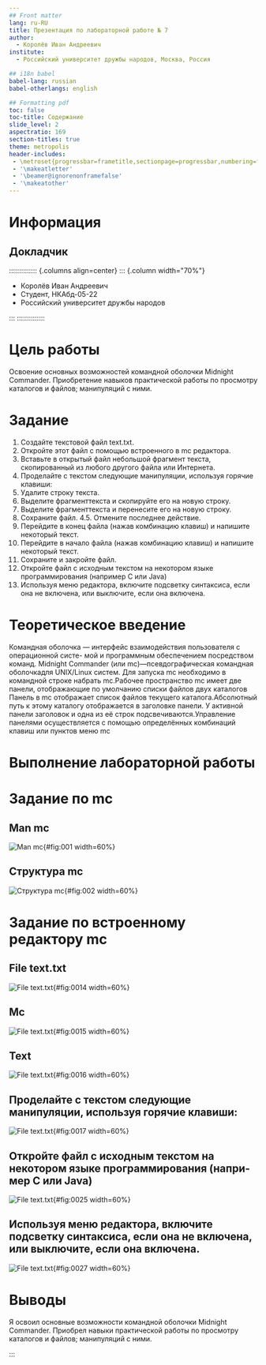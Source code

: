 ```yaml
---
## Front matter
lang: ru-RU
title: Презентация по лабораторной работе № 7
author:
  - Королёв Иван Андреевич
institute:
  - Российский университет дружбы народов, Москва, Россия

## i18n babel
babel-lang: russian
babel-otherlangs: english

## Formatting pdf
toc: false
toc-title: Содержание
slide_level: 2
aspectratio: 169
section-titles: true
theme: metropolis
header-includes:
 - \metroset{progressbar=frametitle,sectionpage=progressbar,numbering=fraction}
 - '\makeatletter'
 - '\beamer@ignorenonframefalse'
 - '\makeatother'
---
```


# Информация

## Докладчик

:::::::::::::: {.columns align=center}
::: {.column width="70%"}

  * Королёв Иван Андреевич
  * Студент, НКАбд-05-22
  * Российский университет дружбы народов


:::
::::::::::::::

# Цель работы

Освоение основных возможностей командной оболочки Midnight Commander. Приобретение навыков практической работы по просмотру каталогов и файлов; манипуляций с ними.

# Задание

1. Создайте текстовой файл text.txt. 
2. Откройте этот файл с помощью встроенного в mc редактора. 
3. Вставьте в открытый файл небольшой фрагмент текста, скопированный из любого другого файла или Интернета. 
4. Проделайте с текстом следующие манипуляции, используя горячие клавиши: 
  1. Удалите строку текста. 
  2. Выделите фрагменттекста и скопируйте его на новую строку.
  3. Выделите фрагменттекста и перенесите его на новую строку. 
  4. Сохраните файл. 4.5. Отмените последнее действие. 
  6. Перейдите в конец файла (нажав комбинацию клавиш) и напишите некоторый текст. 
  7. Перейдите в начало файла (нажав комбинацию клавиш) и напишите некоторый текст. 
  8. Сохраните и закройте файл. 
5. Откройте файл с исходным текстом на некотором языке программирования (например C или Java) 
6. Используя меню редактора, включите подсветку синтаксиса, если она не включена, или выключите, если она включена.
  
# Теоретическое введение

Командная оболочка — интерфейс взаимодействия пользователя с операционной систе- мой и программным обеспечением посредством команд. Midnight Commander (или mc)—псевдографическая командная оболочкадля UNIX/Linux систем. Для запуска mc необходимо в командной строке набрать mc.Рабочее пространство mc имеет две панели, отображающие по умолчанию списки файлов двух каталогов 
Панель в mc отображает список файлов текущего каталога.Абсолютный путь к этому каталогу отображается в заголовке панели. У активной панели заголовок и одна из её строк подсвечиваются.Управление панелями осуществляется с помощью определённых комбинаций клавиш или пунктов меню mc

# Выполнение лабораторной работы

# Задание по mc

## Man mc

![Man mc](image/1.png){#fig:001 width=60%}

## Cтруктура mc

![Cтруктура mc](image/2.png){#fig:002 width=60%}

# Задание по встроенному редактору mc

## File text.txt

![File text.txt](image/16.png){#fig:0014 width=60%}

## Mc

![File text.txt](image/16.png){#fig:0015 width=60%}

## Text

![File text.txt](image/18.png){#fig:0016 width=60%}

## Проделайте с текстом следующие манипуляции, используя горячие клавиши: 

![File text.txt](image/19.png){#fig:0017 width=60%}

## Откройте файл с исходным текстом на некотором языке программирования (напри- мер C или Java)

![File text.txt](image/27.png){#fig:0025 width=60%}

## Используя меню редактора, включите подсветку синтаксиса, если она не включена, или выключите, если она включена.

![File text.txt](image/28.png){#fig:0027 width=60%}

# Выводы

Я освоил основные возможности командной оболочки Midnight Commander. Приобрел навыки практической работы по просмотру каталогов и файлов; манипуляций с ними.

:::

